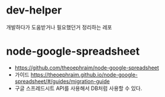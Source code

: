 # dev-helper
개발하다가 도움받거나 필요했던거 정리하는 레포

# node-google-spreadsheet
- https://github.com/theoephraim/node-google-spreadsheet
- 가이드 https://theoephraim.github.io/node-google-spreadsheet/#/guides/migration-guide
- 구글 스프레드시트 API를 사용해서 DB처럼 사용할 수 있다.

